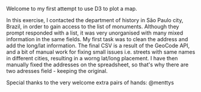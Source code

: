Welcome to my first attempt to use D3 to plot a map.

In this exercise, I contacted the department of history in
São Paulo city, Brazil, in order to gain access to the list of monuments.
Although they prompt responded with a list, it was very unorganised with
many mixed information in the same fields. My first task was to clean the address
and add the long/lat information. The final CSV is a result of the GeoCode API, and
a bit of manual work for fixing small issues i.e. streets with same names in
different cities, resulting in a worng lat/long placement. I have then manually fixed
the addresses on the spreadsheet, so that's why there are two adresses field - keeping
the original.

Special thanks to the very welcome extra pairs of hands:
@menttys
